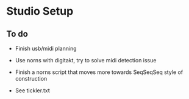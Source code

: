 # Studio Setup

## To do

- Finish usb/midi planning
- Use norns with digitakt, try to solve midi detection issue
- Finish a norns script that moves more towards SeqSeqSeq style of construction

- See tickler.txt
